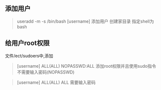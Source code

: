## 添加用户

>useradd -m -s /bin/bash [username]
添加用户 创建家目录 指定shell为bash

## 给用户root权限

文件/ect/sudoers中,添加

>[username] ALL(ALL) NOPASSWD:ALL
添加root权限并且使用sudo指令不需要输入密码(NOPASSWD)

>[username] ALL(ALL) ALL
需要输入密码

